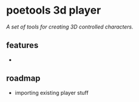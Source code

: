 # poetools 3d player
_A set of tools for creating 3D controlled characters._

## features
- 

## roadmap
- importing existing player stuff
